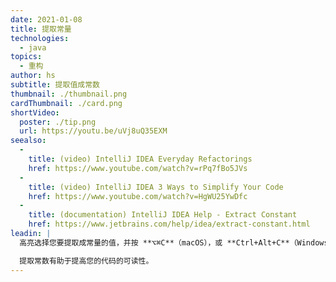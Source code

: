 ```yaml
---
date: 2021-01-08
title: 提取常量
technologies:
  - java
topics:
  - 重构
author: hs
subtitle: 提取值成常数
thumbnail: ./thumbnail.png
cardThumbnail: ./card.png
shortVideo:
  poster: ./tip.png
  url: https://youtu.be/uVj8uQ35EXM
seealso:
  - 
    title: (video) IntelliJ IDEA Everyday Refactorings
    href: https://www.youtube.com/watch?v=rPq7fBo5JVs
  - 
    title: (video) IntelliJ IDEA 3 Ways to Simplify Your Code
    href: https://www.youtube.com/watch?v=HgWU25YwDfc
  - 
    title: (documentation) IntelliJ IDEA Help - Extract Constant
    href: https://www.jetbrains.com/help/idea/extract-constant.html
leadin: |
  高亮选择您要提取成常量的值，并按 **⌥⌘C**（macOS），或 **Ctrl+Alt+C**（Windows/Linux）来提取它。

  提取常数有助于提高您的代码的可读性。
---
```


